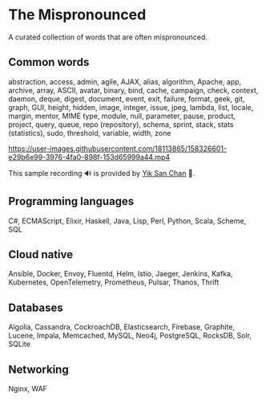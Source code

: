 # The Mispronounced

A curated collection of words that are often mispronounced.

## Common words

abstraction, access, admin, agile, AJAX, alias, algorithm, Apache, app, archive, array, ASCII, avatar, binary, bind, cache, campaign, check, context, daemon, deque, digest, document, event, exit, failure, format, geek, git, graph, GUI, height, hidden, image, integer, issue, jpeg, lambda, list, locale, margin, mentor, MIME type, module, null, parameter, pause, product, project, query, queue, repo (repository), schema, sprint, stack, stats (statistics), sudo, threshold, variable, width, zone

https://user-images.githubusercontent.com/18113865/158326601-e29b6e99-3976-4fa0-898f-153d65999a44.mp4

This sample recording 🔊 is provided by [Yik San Chan](https://github.com/YikSanChan) 👏.


## Programming languages

C#, ECMAScript, Elixir, Haskell, Java, Lisp, Perl, Python, Scala, Scheme, SQL

## Cloud native

Ansible, Docker, Envoy, Fluentd, Helm, Istio, Jaeger, Jenkins, Kafka, Kubernetes, OpenTelemetry, Prometheus, Pulsar, Thanos, Thrift

## Databases

Algolia, Cassandra, CockroachDB, Elasticsearch, Firebase, Graphite, Lucene, Impala, Memcached, MySQL, Neo4j, PostgreSQL, RocksDB, Solr, SQLite

## Networking

Nginx, WAF
